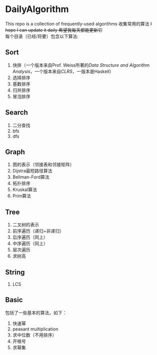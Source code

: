 # DailyAlgorithm
This repo is a collection of frequently-used algorithms 收集常用的算法
~~I hope I can update it daily 希望我每天都能更新它~~  
每个目录（已经/将要）包含以下算法:  
## Sort  
1. 快排（一个版本来自Prof. Weiss所著的*Data Structure and Algorithm Analysis*，一个版本来自*CLRS*，一版本是Haskell）  
2. 选择排序  
3. 基数排序  
4. 归并排序  
5. 冒泡排序  
## Search    
1. 二分查找  
2. bfs
3. dfs  
## Graph  
1. 图的表示（邻接表和邻接矩阵）
2. Dijstra最短路径算法
3. Bellman-Ford算法
4. 拓扑排序
5. Kruskal算法
6. Prim算法  
## Tree  
1. 二叉树的表示
2. 前序遍历（递归+非递归）  
3. 后序遍历（同上）  
4. 中序遍历（同上）  
5. 层次遍历  
6. 求树高  
## String  
1. LCS  
## Basic
包括了一些基本的算法，如下：
1. 快速幂  
2. peasant multiplication  
3. 求中位数（不用排序）  
4. 开根号
5. 求幂集
